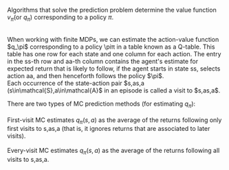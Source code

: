 Algorithms that solve the prediction problem determine the value function $v_\pi$​(or $q_\pi$​) corresponding to a policy $\pi$.

<br>
When working with finite MDPs, we can estimate the action-value function $q_\pi$ corresponding to a policy \piπ in a table known as a Q-table. This table has one row for each state and one column for each action. The entry in the ss-th row and aa-th column contains the agent's estimate for expected return that is likely to follow, if the agent starts in state ss, selects action aa, and then henceforth follows the policy $\pi$.
<br>
Each occurrence of the state-action pair $s,as,a (s\in\mathcal{S},a\in\mathcal{A}$ in an episode is called a visit to $s,as,a$.

There are two types of MC prediction methods (for estimating $q_\pi$):
<br>
<br>
First-visit MC estimates $q_\pi(s,a)$ as the average of the returns following only first visits to s,as,a (that is, it ignores returns that are associated to later visits).
<br><br>
Every-visit MC estimates $q_\pi(s,a)$ as the average of the returns following all visits to s,as,a.


```python

```
